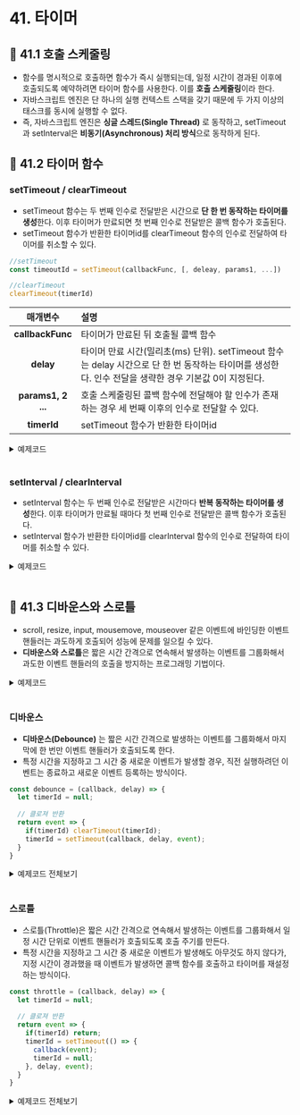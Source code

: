 # 41. 타이머

## 📌 41.1 호출 스케줄링

- 함수를 명시적으로 호출하면 함수가 즉시 실행되는데, 일정 시간이 경과된 이후에 호출되도록 예약하려면 타이머 함수를 사용한다. 이를 **호출 스케줄링**이라 한다.
- 자바스크립트 엔진은 단 하나의 실행 컨텍스트 스택을 갖기 때문에 두 가지 이상의 태스크를 동시에 실행할 수 없다. 
- 즉, 자바스크립트 엔진은 **싱글 스레드(Single Thread)** 로 동작하고, setTimeout과 setInterval은 **비동기(Asynchronous) 처리 방식**으로 동작하게 된다.

## 📌 41.2 타이머 함수

### setTimeout / clearTimeout
- setTimeout 함수는 두 번째 인수로 전달받은 시간으로 **단 한 번 동작하는 타이머를 생성**한다. 이후 타이머가 만료되면 첫 번째 인수로 전달받은 콜백 함수가 호출된다.
- setTimeout 함수가 반환한 타이머id를 clearTimeout 함수의 인수로 전달하여 타이머를 취소할 수 있다.
```js
//setTimeout
const timeoutId = setTimeout(callbackFunc, [, deleay, params1, ...])

//clearTimeout
clearTimeout(timerId)
```

  |매개변수|설명|
  |:---:|:---|
  |**callbackFunc**|타이머가 만료된 뒤 호출될 콜백 함수|
  |**delay**|타이머 만료 시간(밀리초(ms) 단위). setTimeout 함수는 delay 시간으로 단 한 번 동작하는 타이머를 생성한다. 인수 전달을 생략한 경우 기본값 0이 지정된다.|
  |**params1, 2 ...**|호출 스케줄링된 콜백 함수에 전달해야 할 인수가 존재하는 경우 세 번째 이후의 인수로 전달할 수 있다.|
  |**timerId**|setTimeout 함수가 반환한 타이머id|  

  <details>
<summary>예제코드</summary>
<div markdown="1">

```js
// 1초(1000ms) 후 타이머가 만료되면 콜백 함수가 호출된다.
setTimeout(() => console.log('Hi!'), 1000);

// 1초(1000ms) 후 타이머가 만료되면 콜백 함수가 호출된다.
// 이때 콜백 함수에 'Lee'가 인수로 전달된다.
setTimeout(name => console.log(`Hi! ${name}.`), 1000, 'Lee');

// 두 번째 인수(delay)를 생략하면 기본값 0이 지정된다.
setTimeout(() => console.log('Hello!'));
```

```js
// 1초(1000ms) 후 타이머가 만료되면 콜백 함수가 호출된다.
// setTimeout 함수는 생성된 타이머를 식별할 수 있는 고유한 타이머 id를 반환한다.
const timerId = setTimeout(() => console.log('Hi!'), 1000);

// setTimeout 함수가 반환한 타이머 id를 clearTimeout 함수의 인수로 전달하여 타이머를
// 취소한다. 타이머가 취소되면 setTimeout 함수의 콜백 함수가 실행되지 않는다.
clearTimeout(timerId);
```

</div>
</details></br>

### setInterval / clearInterval
- setInterval 함수는 두 번째 인수로 전달받은 시간마다 **반복 동작하는 타이머를 생성**한다. 이후 타이머가 만료될 때마다 첫 번째 인수로 전달받은 콜백 함수가 호출된다.
- setInterval 함수가 반환한 타이머id를 clearInterval 함수의 인수로 전달하여 타이머를 취소할 수 있다.

<details>
<summary>예제코드</summary>
<div markdown="1">

```js
let count = 1;

// 1초(1000ms) 후 타이머가 만료될 때마다 콜백 함수가 호출된다.
// setInterval 함수는 생성된 타이머를 식별할 수 있는 고유한 타이머 id를 반환한다.
const timeoutId = setInterval(() => {
  console.log(count); // 1 2 3 4 5
  // count가 5이면 setInterval 함수가 반환한 타이머 id를 clearInterval 함수의
  // 인수로 전달하여 타이머를 취소한다. 타이머가 취소되면 setInterval 함수의 콜백 함수가
  // 실행되지 않는다.
  if (count++ === 5) clearInterval(timeoutId);
}, 1000);
```

</div>
</details></br>

## 📌 41.3 디바운스와 스로틀
- scroll, resize, input, mousemove, mouseover 같은 이벤트에 바인딩한 이벤트 핸들러는 과도하게 호출되어 성능에 문제를 일으킬 수 있다.
- **디바운스와 스로틀**은 짧은 시간 간격으로 연속해서 발생하는 이벤트를 그룹화해서 과도한 이벤트 핸들러의 호출을 방지하는 프로그래밍 기법이다.

<details>
<summary>예제코드</summary>
<div markdown="1">

```html
<!DOCTYPE html>
<html>
<body>
  <button>click me</button>
  <pre>일반 클릭 이벤트 카운터    <span class="normal-msg">0</span></pre>
  <pre>디바운스 클릭 이벤트 카운터 <span class="debounce-msg">0</span></pre>
  <pre>스로틀 클릭 이벤트 카운터   <span class="throttle-msg">0</span></pre>
  <script>
    const $button = document.querySelector('button');
    const $normalMsg = document.querySelector('.normal-msg');
    const $debounceMsg = document.querySelector('.debounce-msg');
    const $throttleMsg = document.querySelector('.throttle-msg');

    const debounce = (callback, delay) => {
      let timerId;
      return (...args) => {
        if (timerId) clearTimeout(timerId);
        timerId = setTimeout(callback, delay, ...args);
      };
    };

    const throttle = (callback, delay) => {
      let timerId;
      return (...args) => {
        if (timerId) return;
        timerId = setTimeout(() => {
          callback(...args);
          timerId = null;
        }, delay);
      };
    };

    $button.addEventListener('click', () => {
      $normalMsg.textContent = +$normalMsg.textContent + 1;
    });

    $button.addEventListener('click', debounce(() => {
      $debounceMsg.textContent = +$debounceMsg.textContent + 1;
    }, 500));

    $button.addEventListener('click', throttle(() => {
      $throttleMsg.textContent = +$throttleMsg.textContent + 1;
    }, 500));
  </script>
</body>
</html>
```

위 코드를 20번 연속으로 클릭하면, 다음과 같은 결과를 얻을 수 있다. <br/>
일반 클릭 이벤트 카운터 -> 20 <br/>
디바운스 클릭 이벤트 카운터 -> 1 <br/>
스로틀 클릭 이벤트 카운터 -> 6 <br/>

</div>
</details></br>


### 디바운스
- **디바운스(Debounce)** 는 짧은 시간 간격으로 발생하는 이벤트를 그룹화해서 마지막에 한 번만 이벤트 핸들러가 호출되도록 한다.
- 특정 시간을 지정하고 그 시간 중 새로운 이벤트가 발생할 경우, 직전 실행하려던 이벤트는 종료하고 새로운 이벤트 등록하는 방식이다.
```js
const debounce = (callback, delay) => {
  let timerId = null;
  
  // 클로져 반환
  return event => {
    if(timerId)	clearTimeout(timerId);
    timerId = setTimeout(callback, delay, event);
  }
}
```

<details>
<summary>예제코드 전체보기</summary>
<div markdown="1">

```html
<!DOCTYPE html>
<html>
<body>
  <input type="text">
  <div class="msg"></div>
  <script>
    const $input = document.querySelector('input');
    const $msg = document.querySelector('.msg');

    const debounce = (callback, delay) => {
      let timerId;
      // debounce 함수는 timerId를 기억하는 클로저를 반환한다.
      return (...args) => {
        // delay가 경과하기 이전에 이벤트가 발생하면 이전 타이머를 취소하고
        // 새로운 타이머를 재설정한다.
        // 따라서 delay보다 짧은 간격으로 이벤트가 발생하면 callback은 호출되지 않는다.
        if (timerId) clearTimeout(timerId);
        timerId = setTimeout(callback, delay, ...args);
      };
    };

    // debounce 함수가 반환하는 클로저가 이벤트 핸들러로 등록된다.
    // 300ms보다 짧은 간격으로 input 이벤트가 발생하면 debounce 함수의 콜백 함수는
    // 호출되지 않다가 300ms 동안 input 이벤트가 더 이상 발생하면 한 번만 호출된다.
    $input.oninput = debounce(e => {
      $msg.textContent = e.target.value;
    }, 300);
  </script>
</body>
</html>
```

</div>
</details></br>

### 스로틀
- 스로틀(Throttle)은 짧은 시간 간격으로 연속해서 발생하는 이벤트를 그룹화해서 일정 시간 단위로 이벤트 핸들러가 호출되도록 호출 주기를 만든다.
- 특정 시간을 지정하고 그 시간 중 새로운 이벤트가 발생해도 아무것도 하지 않다가, 지정 시간이 경과했을 때 이벤트가 발생하면 콜백 함수를 호출하고 타이머를 재설정하는 방식이다.

```js
const throttle = (callback, delay) => {
  let timerId = null;
  
  // 클로져 반환
  return event => {
    if(timerId)	return;
    timerId = setTimeout(() => {
      callback(event);
      timerId = null;
    }, delay, event);
  }
}
```
<details>
<summary>예제코드 전체보기</summary>
<div markdown="1">

```html
<!DOCTYPE html>
<html>
<head>
  <style>
    .container {
      width: 300px;
      height: 300px;
      background-color: rebeccapurple;
      overflow: scroll;
    }

    .content {
      width: 300px;
      height: 1000vh;
    }
  </style>
</head>
<body>
  <div class="container">
    <div class="content"></div>
  </div>
  <div>
    일반 이벤트 핸들러가 scroll 이벤트를 처리한 횟수:
    <span class="normal-count">0</span>
  </div>
  <div>
    스로틀 이벤트 핸들러가 scroll 이벤트를 처리한 횟수:
    <span class="throttle-count">0</span>
  </div>

  <script>
    const $container = document.querySelector('.container');
    const $normalCount = document.querySelector('.normal-count');
    const $throttleCount = document.querySelector('.throttle-count');

    const throttle = (callback, delay) => {
      let timerId;
      // throttle 함수는 timerId를 기억하는 클로저를 반환한다.
      return (...args) => {
        // delay가 경과하기 이전에 이벤트가 발생하면 아무것도 하지 않다가
        // delay가 경과했을 때 이벤트가 발생하면 새로운 타이머를 재설정한다.
        // 따라서 delay 간격으로 callback이 호출된다.
        if (timerId) return;
        timerId = setTimeout(() => {
          callback(...args);
          timerId = null;
        }, delay);
      };
    };

    let normalCount = 0;
    $container.addEventListener('scroll', () => {
      $normalCount.textContent = ++normalCount;
    });

    let throttleCount = 0;
    // throttle 함수가 반환하는 클로저가 이벤트 핸들러로 등록된다.
    $container.addEventListener('scroll', throttle(() => {
      $throttleCount.textContent = ++throttleCount;
    }, 100));
  </script>
</body>
</html>
```

</div>
</details></br>
